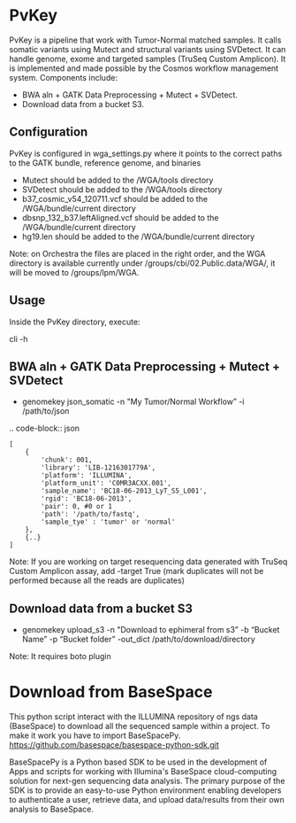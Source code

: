 PvKey
=====
PvKey is a pipeline that work with Tumor-Normal matched samples. It calls somatic variants using Mutect and structural variants using SVDetect.
It can handle genome, exome and targeted samples (TruSeq Custom Amplicon). It is implemented and made possible by the Cosmos workflow management system.
Components include:
* BWA aln + GATK Data Preprocessing + Mutect + SVDetect.
* Download data from a bucket S3.


Configuration
-------------
PvKey is configured in wga_settings.py where it points to the correct paths to the GATK bundle, reference genome, and binaries 
* Mutect should be added to the /WGA/tools directory 
* SVDetect should be added to the /WGA/tools directory
* b37_cosmic_v54_120711.vcf should be added to the /WGA/bundle/current directory 
* dbsnp_132_b37.leftAligned.vcf should be added to the /WGA/bundle/current directory 
* hg19.len should be added to the /WGA/bundle/current directory

Note: on Orchestra the files are placed in the right order, and the WGA directory is available currently under /groups/cbi/02.Public.data/WGA/, it will be moved to /groups/lpm/WGA.

Usage
-----
Inside the PvKey directory, execute:

cli -h

BWA aln + GATK Data Preprocessing + Mutect + SVDetect
------------------------------------------
* genomekey json_somatic -n "My Tumor/Normal Workflow” -i /path/to/json

.. code-block:: json
    
    [
        {
            'chunk': 001,
            'library': 'LIB-1216301779A',
            'platform': 'ILLUMINA',
            'platform_unit': 'C0MR3ACXX.001', 
            'sample_name': 'BC18-06-2013_LyT_S5_L001',
            'rgid': 'BC18-06-2013',
            'pair': 0, #0 or 1
            'path': '/path/to/fastq',
            'sample_tye' : 'tumor' or 'normal'
        },
        {..}
    ]
    
Note: If you are working on target resequencing data generated with TruSeq Custom Amplicon assay, add -target True (mark duplicates will not be performed because all the reads are duplicates)

Download data from a bucket S3
------------------------------
* genomekey upload_s3 -n "Download to ephimeral from s3” -b “Bucket Name” -p “Bucket folder” -out_dict  /path/to/download/directory

Note: It requires boto plugin


Download from BaseSpace
=======================
This python script interact with the ILLUMINA repository of ngs data (BaseSpace) to download all the sequenced sample within a project. To make it work you have to import BaseSpacePy.
https://github.com/basespace/basespace-python-sdk.git

BaseSpacePy is a Python based SDK to be used in the development of Apps and scripts for working with Illumina's BaseSpace cloud-computing solution for next-gen sequencing data analysis. 
The primary purpose of the SDK is to provide an easy-to-use Python environment enabling developers to authenticate a user, retrieve data, and upload data/results from their own analysis to BaseSpace.

